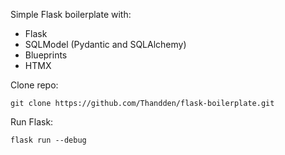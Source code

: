 Simple Flask boilerplate with:

- Flask
- SQLModel (Pydantic and SQLAlchemy)
- Blueprints
- HTMX


Clone repo:

`git clone https://github.com/Thandden/flask-boilerplate.git`

Run Flask:

`flask run --debug`